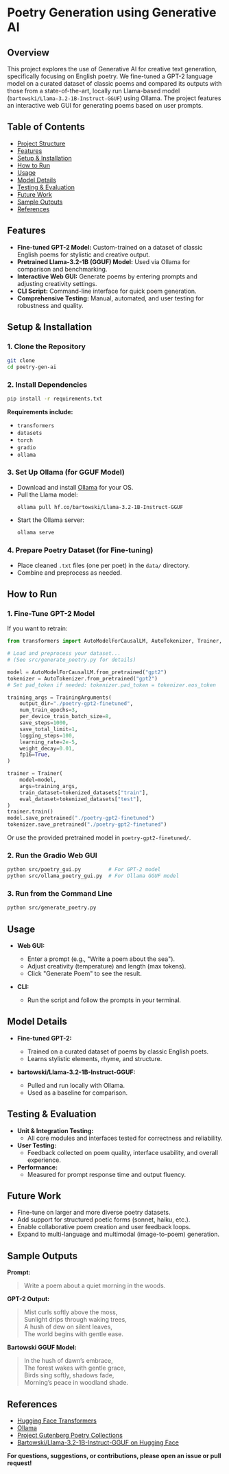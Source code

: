 # Poetry Generation using Generative AI

## Overview

This project explores the use of Generative AI for creative text generation, specifically focusing on English poetry. We fine-tuned a GPT-2 language model on a curated dataset of classic poems and compared its outputs with those from a state-of-the-art, locally run Llama-based model (`bartowski/Llama-3.2-1B-Instruct-GGUF`) using Ollama. The project features an interactive web GUI for generating poems based on user prompts.

## Table of Contents

- [Project Structure](#project-structure)
- [Features](#features)
- [Setup & Installation](#setup--installation)
- [How to Run](#how-to-run)
- [Usage](#usage)
- [Model Details](#model-details)
- [Testing & Evaluation](#testing--evaluation)
- [Future Work](#future-work)
- [Sample Outputs](#sample-outputs)
- [References](#references)


## Features

- **Fine-tuned GPT-2 Model:** Custom-trained on a dataset of classic English poems for stylistic and creative output.
- **Pretrained Llama-3.2-1B (GGUF) Model:** Used via Ollama for comparison and benchmarking.
- **Interactive Web GUI:** Generate poems by entering prompts and adjusting creativity settings.
- **CLI Script:** Command-line interface for quick poem generation.
- **Comprehensive Testing:** Manual, automated, and user testing for robustness and quality.

## Setup & Installation

### 1. Clone the Repository

```sh
git clone 
cd poetry-gen-ai
```

### 2. Install Dependencies

```sh
pip install -r requirements.txt
```

**Requirements include:**  
- `transformers`
- `datasets`
- `torch`
- `gradio`
- `ollama`

### 3. Set Up Ollama (for GGUF Model)

- Download and install [Ollama](https://ollama.com/download) for your OS.
- Pull the Llama model:
  ```sh
  ollama pull hf.co/bartowski/Llama-3.2-1B-Instruct-GGUF
  ```
- Start the Ollama server:
  ```sh
  ollama serve
  ```

### 4. Prepare Poetry Dataset (for Fine-tuning)

- Place cleaned `.txt` files (one per poet) in the `data/` directory.
- Combine and preprocess as needed.

## How to Run

### 1. **Fine-Tune GPT-2 Model**

If you want to retrain:

```python
from transformers import AutoModelForCausalLM, AutoTokenizer, Trainer, TrainingArguments

# Load and preprocess your dataset...
# (See src/generate_poetry.py for details)

model = AutoModelForCausalLM.from_pretrained("gpt2")
tokenizer = AutoTokenizer.from_pretrained("gpt2")
# Set pad_token if needed: tokenizer.pad_token = tokenizer.eos_token

training_args = TrainingArguments(
    output_dir="./poetry-gpt2-finetuned",
    num_train_epochs=3,
    per_device_train_batch_size=8,
    save_steps=1000,
    save_total_limit=1,
    logging_steps=100,
    learning_rate=2e-5,
    weight_decay=0.01,
    fp16=True,
)

trainer = Trainer(
    model=model,
    args=training_args,
    train_dataset=tokenized_datasets["train"],
    eval_dataset=tokenized_datasets["test"],
)
trainer.train()
model.save_pretrained("./poetry-gpt2-finetuned")
tokenizer.save_pretrained("./poetry-gpt2-finetuned")
```

Or use the provided pretrained model in `poetry-gpt2-finetuned/`.

### 2. **Run the Gradio Web GUI**

```sh
python src/poetry_gui.py         # For GPT-2 model
python src/ollama_poetry_gui.py  # For Ollama GGUF model
```

### 3. **Run from the Command Line**

```sh
python src/generate_poetry.py
```

## Usage

- **Web GUI:**  
  - Enter a prompt (e.g., "Write a poem about the sea").
  - Adjust creativity (temperature) and length (max tokens).
  - Click "Generate Poem" to see the result.

- **CLI:**  
  - Run the script and follow the prompts in your terminal.

## Model Details

- **Fine-tuned GPT-2:**  
  - Trained on a curated dataset of poems by classic English poets.
  - Learns stylistic elements, rhyme, and structure.

- **bartowski/Llama-3.2-1B-Instruct-GGUF:**  
  - Pulled and run locally with Ollama.
  - Used as a baseline for comparison.

## Testing & Evaluation

- **Unit & Integration Testing:**  
  - All core modules and interfaces tested for correctness and reliability.
- **User Testing:**  
  - Feedback collected on poem quality, interface usability, and overall experience.
- **Performance:**  
  - Measured for prompt response time and output fluency.

## Future Work

- Fine-tune on larger and more diverse poetry datasets.
- Add support for structured poetic forms (sonnet, haiku, etc.).
- Enable collaborative poem creation and user feedback loops.
- Expand to multi-language and multimodal (image-to-poem) generation.

## Sample Outputs

**Prompt:**  
> Write a poem about a quiet morning in the woods.

**GPT-2 Output:**  
> Mist curls softly above the moss,  
> Sunlight drips through waking trees,  
> A hush of dew on silent leaves,  
> The world begins with gentle ease.

**Bartowski GGUF Model:**  
> In the hush of dawn’s embrace,  
> The forest wakes with gentle grace,  
> Birds sing softly, shadows fade,  
> Morning’s peace in woodland shade.

## References

- [Hugging Face Transformers](https://huggingface.co/transformers/)
- [Ollama](https://ollama.com/)
- [Project Gutenberg Poetry Collections](https://www.gutenberg.org/)
- [Bartowski/Llama-3.2-1B-Instruct-GGUF on Hugging Face](https://huggingface.co/bartowski/Llama-3.2-1B-Instruct-GGUF)

**For questions, suggestions, or contributions, please open an issue or pull request!**

